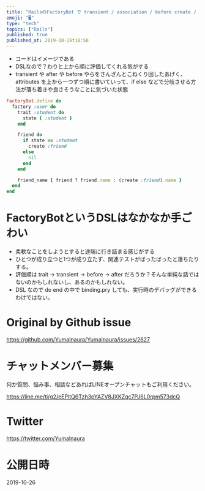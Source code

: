 ```yaml
---
title: "RailsのFactoryBot で transient / association / before create / aftter cr"
emoji: "🖥"
type: "tech"
topics: ["Rails"]
published: true
published_at: 2019-10-26t18:50
---
```


- コードはイメージである
- DSLなので？わりと上から順に評価してくれる気がする
- transient や after や before やらをさんざんとこねくり回したあげく、attributes を上から一つずつ順に書いていって、if else などで分岐させる方法が落ち着きや良さそうなことに気づいた状態

```rb
FactoryBot.define do
  factory :user do
    trait :student do
      state { :student }
    end

    friend do
      if state == :student
        create :friend
      else
        nil
      end
    end

    friend_name { friend ? friend.name : (create :friend).name }
  end
end

```

# FactoryBotというDSLはなかなか手ごわい

- 柔軟なことをしようとすると途端に行き詰まる感じがする
- ひとつが成り立つと1つが成り立たず、関連テストがばったばったと落ちたりする。
- 評価順は trait -> transient -> before  -> after だろうか？そんな単純な話ではないのかもしれないし、あるのかもしれない。
- DSL なので do end の中で binding.pry しても、実行時のデバッグができるわけではない。



# Original by Github issue

https://github.com/YumaInaura/YumaInaura/issues/2627








<!-- Update From Qiita API -->

# チャットメンバー募集


何か質問、悩み事、相談などあればLINEオープンチャットもご利用ください。

https://line.me/ti/g2/eEPltQ6Tzh3pYAZV8JXKZqc7PJ6L0rpm573dcQ





# Twitter


https://twitter.com/YumaInaura


<!-- Update From Qiita API -->



# 公開日時

2019-10-26
